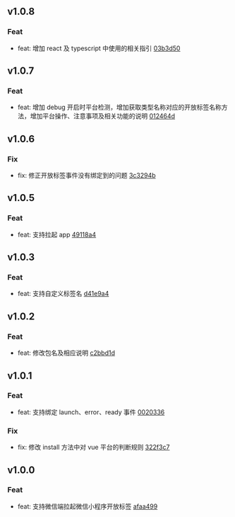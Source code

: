 ## v1.0.8

### Feat
- feat: 增加 react 及 typescript 中使用的相关指引 [03b3d50](https://github.com/x-dirve/launch/commit/03b3d50dc2291d14083e5980b11366df4ec7e5f5)

## v1.0.7

### Feat
- feat: 增加 debug 开启时平台检测，增加获取类型名称对应的开放标签名称方法，增加平台操作、注意事项及相关功能的说明 [012464d](https://github.com/x-dirve/launch/commit/012464d59d648c90064531c2bf96e6552bc8e988)

## v1.0.6

### Fix
- fix: 修正开放标签事件没有绑定到的问题 [3c3294b](https://github.com/x-dirve/launch/commit/3c3294b42e7a44dcb4c47e7a28c45a89d81d5b69)

## v1.0.5

### Feat
- feat: 支持拉起 app [49118a4](https://github.com/x-dirve/launch/commit/49118a44da024e666829d7178feea3a60cafbef0)

## v1.0.3

### Feat
- feat: 支持自定义标签名 [d41e9a4](https://github.com/x-dirve/launch/commit/d41e9a4a0a67612abb117bb9bbd007303c7f92e3)

## v1.0.2

### Feat
- feat: 修改包名及相应说明 [c2bbd1d](https://github.com/x-dirve/launch/commit/c2bbd1d9efc5bfcf8e902630990510f72baa5d19)

## v1.0.1

### Feat
- feat: 支持绑定 launch、error、ready 事件 [0020336](https://github.com/x-dirve/launch/commit/0020336892af8ef49b02c6e9b90d43b827b183f0)

### Fix
- fix: 修改 install 方法中对 vue 平台的判断规则 [322f3c7](https://github.com/x-dirve/launch/commit/322f3c743f50346ab961b9c4ae06e307aa3a6eab)

## v1.0.0

### Feat
- feat: 支持微信端拉起微信小程序开放标签 [afaa499](https://github.com/x-dirve/launch/commit/afaa499c32d44005ca22515b613ca7ecaf4c0a90)

